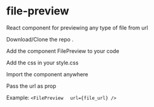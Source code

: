 # file-preview
React component for previewing any type of file from url

Download/Clone the repo .

Add the component FilePreview to your code

Add the css in your style.css

Import the component anywhere

Pass the url as prop

Example:
```<FilePreview ```
 ``` url={file_url} />```
